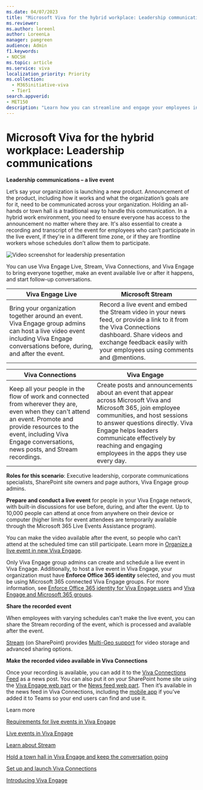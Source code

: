 ```yaml
---
ms.date: 04/07/2023
title: "Microsoft Viva for the hybrid workplace: Leadership communications"
ms.reviewer: 
ms.author: loreenl
author: LoreenLa
manager: pamgreen
audience: Admin
f1.keywords:
- NOCSH
ms.topic: article
ms.service: viva
localization_priority: Priority
ms.collection:
  - M365initiative-viva
  - Tier1
search.appverid:
- MET150
description: "Learn how you can streamline and engage your employees in a hybrid workplace with Microsoft Viva."
---
```


# Microsoft Viva for the hybrid workplace: Leadership communications

**Leadership communications – a live event**

Let’s say your organization is launching a new product. Announcement of the product, including how it works and what the organization’s goals are for it, need to be communicated across your organization. Holding an all-hands or town hall is a traditional way to handle this communication. In a hybrid work environment, you need to ensure everyone has access to the announcement no matter where they are. It's also essential to create a recording and transcript of the event for employees who can’t participate in the live event, if they're in a different time zone, or if they are frontline workers whose schedules don’t allow them to participate.

![Video screenshot for leadership presentation](../media/leader-town-hall.png)

You can use Viva Engage Live, Stream, Viva Connections, and Viva Engage to bring everyone together, make an event available live or after it happens, and start follow-up conversations.

|Viva Engage Live | Microsoft Stream | 
|---|---|
|Bring your organization together around an event. Viva Engage group admins can host a live video event including Viva Engage conversations before, during, and after the event. | Record a live event and embed the Stream video in your news feed, or provide a link to it from the Viva Connections dashboard. Share videos and exchange feedback easily with your employees using comments and @mentions. | 

|Viva Connections | Viva Engage | 
|---|---|
 |Keep all your people in the flow of work and connected from wherever they are, even when they can't attend an event. Promote and provide resources to the event, including Viva Engage conversations, news posts, and Stream recordings. | Create posts and announcements about an event that appear across Microsoft Viva and Microsoft 365, join employee communities, and host sessions to answer questions directly. Viva Engage helps leaders communicate effectively by reaching and engaging employees in the apps they use every day. | 

**Roles for this scenario**: Executive leadership, corporate communications specialists, SharePoint site owners and page authors, Viva Engage group admins.

**Prepare and conduct a live event** for people in your Viva Engage network, with built-in discussions for use before, during, and after the event. Up to 10,000 people can attend at once from anywhere on their device or computer (higher limits for event attendees are temporarily available through the Microsoft 365 Live Events Assistance program). 

You can make the video available after the event, so people who can’t attend at the scheduled time can still participate. Learn more in [Organize a live event in new Viva Engage](https://support.microsoft.com/office/organize-a-live-event-in-new-viva-engage-7338782a-4f0b-4fd0-a6c3-33625906ead1).

Only Viva Engage group admins can create and schedule a live event in Viva Engage. Additionally, to host a live event in Viva Engage, your organization must have **Enforce Office 365 identity** selected, and you must be using Microsoft 365 connected Viva Engage groups. For more information, see [Enforce Office 365 identity for Viva Engage users](/viva/engage/configure-your-viva-engage-network/enforce-office-365-identity) and [Viva Engage and Microsoft 365 groups](/viva/engage/manage-viva-engage-groups/viva-engage-and-office-365-groups).

**Share the recorded event**

 When employees with varying schedules can’t make the live event, you can share the Stream recording of the event, which is processed and available after the event. 

[Stream](/stream/portal-get-started) (on SharePoint) provides [Multi-Geo support](/microsoft-365/enterprise/administering-a-multi-geo-environment) for video storage and advanced sharing options.


**Make the recorded video available in Viva Connections**

 Once your recording is available, you can add it to the [Viva Connections Feed](/viva/connections/video-news-links) as a news post. You can also put it on your SharePoint home site using the [Viva Engage web part](https://support.microsoft.com/office/use-a-viva-engage-web-part-in-sharepoint-online-a53cfa0c-3d09-42c8-a286-1038a81c59da) or the [News feed web part](/viva/engage/integrate-viva-engage-with-other-apps/viva-engage-and-newsfeed). Then it’s available in the news feed in Viva Connections, including the [mobile app](/viva/connections/add-viva-connections-app) if you’ve added it to Teams so your end users can find and use it.

Learn more

[Requirements for live events in Viva Engage](/../engage/manage-security-and-compliance/gdpr-requests-in-viva-engage-enterprise.md)

[Live events in Viva Engage](/viva/engage/manage-viva-engage-groups/viva-engage-live-events) 

[Learn about Stream](/stream/streamnew/start)

[Hold a town hall in Viva Engage and keep the conversation going](/sharepoint/hold-town-hall-using-viva-engage)

[Set up and launch Viva Connections](/viva/connections/guide-to-setting-up-viva-connections)

[Introducing Viva Engage](/viva/engage/overview)
